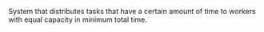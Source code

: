 System that distributes tasks that have a certain amount of time to workers with equal capacity in minimum total time.
